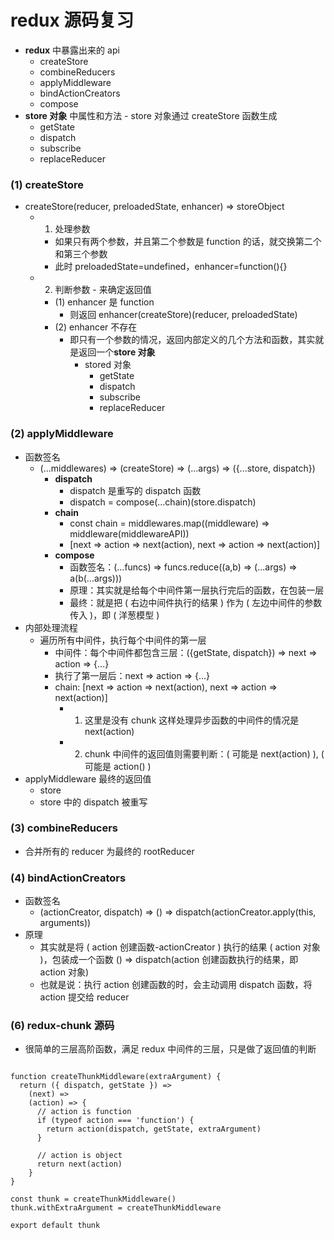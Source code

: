 # redux 源码复习

- **redux** 中暴露出来的 api
  - createStore
  - combineReducers
  - applyMiddleware
  - bindActionCreators
  - compose
- **store 对象** 中属性和方法 - store 对象通过 createStore 函数生成
  - getState
  - dispatch
  - subscribe
  - replaceReducer

### (1) createStore

- createStore(reducer, preloadedState, enhancer) => storeObject
  - 1. 处理参数
    - 如果只有两个参数，并且第二个参数是 function 的话，就交换第二个和第三个参数
    - 此时 preloadedState=undefined，enhancer=function(){}
  - 2. 判断参数 - 来确定返回值
    - (1) enhancer 是 function
      - 则返回 enhancer(createStore)(reducer, preloadedState)
    - (2) enhancer 不存在
      - 即只有一个参数的情况，返回内部定义的几个方法和函数，其实就是返回一个**store 对象**
        - stored 对象
          - getState
          - dispatch
          - subscribe
          - replaceReducer

### (2) applyMiddleware

- 函数签名
  - (...middlewares) => (createStore) => (...args) => ({...store, dispatch})
    - **dispatch**
      - dispatch 是重写的 dispatch 函数
      - dispatch = compose(...chain)(store.dispatch)
    - **chain**
      - const chain = middlewares.map((middleware) => middleware(middlewareAPI))
      - [next => action => next(action), next => action => next(action)]
    - **compose**
      - 函数签名：(...funcs) => funcs.reduce((a,b) => (...args) => a(b(...args)))
      - 原理：其实就是给每个中间件第一层执行完后的函数，在包装一层
      - 最终：就是把 ( 右边中间件执行的结果 ) 作为 ( 左边中间件的参数传入 )，即 ( 洋葱模型 )
- 内部处理流程
  - 遍历所有中间件，执行每个中间件的第一层
    - 中间件：每个中间件都包含三层：({getState, dispatch}) => next => action => {...}
    - 执行了第一层后：next => action => {...}
    - chain: [next => action => next(action), next => action => next(action)]
      - 1. 这里是没有 chunk 这样处理异步函数的中间件的情况是 next(action)
      - 2. chunk 中间件的返回值则需要判断：( 可能是 next(action) ), ( 可能是 action() )
- applyMiddleware 最终的返回值
  - store
  - store 中的 dispatch 被重写

### (3) combineReducers

- 合并所有的 reducer 为最终的 rootReducer

### (4) bindActionCreators

- 函数签名
  - (actionCreator, dispatch) => () => dispatch(actionCreator.apply(this, arguments))
- 原理
  - 其实就是将 ( action 创建函数-actionCreator ) 执行的结果 ( action 对象 )，包装成一个函数 () => dispatch(action 创建函数执行的结果，即 action 对象)
  - 也就是说：执行 action 创建函数的时，会主动调用 dispatch 函数，将 action 提交给 reducer

### (6) redux-chunk 源码

- 很简单的三层高阶函数，满足 redux 中间件的三层，只是做了返回值的判断

```

function createThunkMiddleware(extraArgument) {
  return ({ dispatch, getState }) =>
    (next) =>
    (action) => {
      // action is function
      if (typeof action === 'function') {
        return action(dispatch, getState, extraArgument)
      }

      // action is object
      return next(action)
    }
}

const thunk = createThunkMiddleware()
thunk.withExtraArgument = createThunkMiddleware

export default thunk
```
